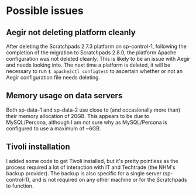 Possible issues
===============

Aegir not deleting platform cleanly
-----------------------------------
After deleting the Scratchpads 2.7.3 platform on sp-control-1, following the 
completion of the migration to Scratchpads 2.8.0, the platform Apache 
configuration was not deleted cleanly. This is likely to be an issue with Aegir 
and needs looking into. The next time a platform is deleted, it will be 
necessary to run ```$ apache2ctl configtest``` to ascertain whether or not an 
Aegir configuration file needs deleting.

Memory usage on data servers
----------------------------
Both sp-data-1 and sp-data-2 use close to (and occasionally more than) their 
memory allocation of 20GB. This appears to be due to MySQL/Percona, although I 
am not sure why as MySQL/Percona is configured to use a maximum of ~6GB.

Tivoli installation
-------------------
I added some code to get Tivoli installed, but it's pretty pointless as the 
process required a lot of interaction with IT and Techtrade (the NHM's backup 
provider). The backup is also specific for a single server (sp-control-1), and 
is not required on any other machine or for the Scratchpads to function.
